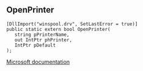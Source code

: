 ## OpenPrinter

```
[DllImport("winspool.drv", SetLastError = true)]
public static extern bool OpenPrinter(
   string pPrinterName,
   out IntPtr phPrinter,
   IntPtr pDefault
);
```

[Microsoft documentation](TODO)
